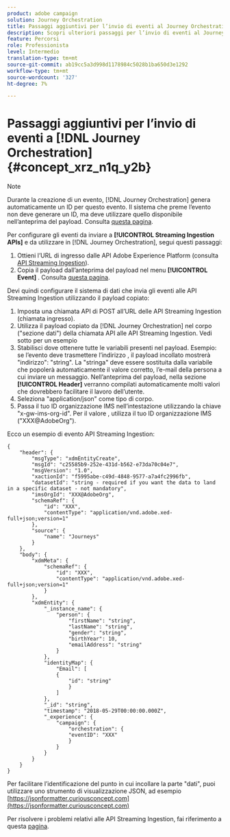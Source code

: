 ```yaml
---
product: adobe campaign
solution: Journey Orchestration
title: Passaggi aggiuntivi per l’invio di eventi al Journey Orchestration
description: Scopri ulteriori passaggi per l’invio di eventi al Journey Orchestration
feature: Percorsi
role: Professionista
level: Intermedio
translation-type: tm+mt
source-git-commit: ab19cc5a3d998d1178984c5028b1ba650d3e1292
workflow-type: tm+mt
source-wordcount: '327'
ht-degree: 7%

---
```




# Passaggi aggiuntivi per l’invio di eventi a [!DNL Journey Orchestration] {#concept_xrz_n1q_y2b}

>[!NOTE]
>
>Durante la creazione di un evento, [!DNL Journey Orchestration] genera automaticamente un ID per questo evento. Il sistema che preme l’evento non deve generare un ID, ma deve utilizzare quello disponibile nell’anteprima del payload. Consulta [questa pagina](../event/previewing-the-payload.md).

Per configurare gli eventi da inviare a **[!UICONTROL Streaming Ingestion APIs]** e da utilizzare in [!DNL Journey Orchestration], segui questi passaggi:

1. Ottieni l’URL di ingresso dalle API Adobe Experience Platform (consulta [API Streaming Ingestion](https://docs.adobe.com/content/help/it-IT/experience-platform/ingestion/streaming/overview.html)).
1. Copia il payload dall’anteprima del payload nel menu **[!UICONTROL Event]** . Consulta [questa pagina](../event/defining-the-payload-fields.md).

Devi quindi configurare il sistema di dati che invia gli eventi alle API Streaming Ingestion utilizzando il payload copiato:

1. Imposta una chiamata API di POST all’URL delle API Streaming Ingestion (chiamata ingresso).
1. Utilizza il payload copiato da [!DNL Journey Orchestration] nel corpo (&quot;sezione dati&quot;) della chiamata API alle API Streaming Ingestion. Vedi sotto per un esempio
1. Stabilisci dove ottenere tutte le variabili presenti nel payload. Esempio: se l’evento deve trasmettere l’indirizzo , il payload incollato mostrerà &quot;indirizzo&quot;: &quot;string&quot;. La &quot;stringa&quot; deve essere sostituita dalla variabile che popolerà automaticamente il valore corretto, l’e-mail della persona a cui inviare un messaggio. Nell’anteprima del payload, nella sezione **[!UICONTROL Header]** verranno compilati automaticamente molti valori che dovrebbero facilitare il lavoro dell’utente.
1. Seleziona &quot;application/json&quot; come tipo di corpo.
1. Passa il tuo ID organizzazione IMS nell’intestazione utilizzando la chiave &quot;x-gw-ims-org-id&quot;. Per il valore , utilizza il tuo ID organizzazione IMS (&quot;XXX@AdobeOrg&quot;).

Ecco un esempio di evento API Streaming Ingestion:

```
{
    "header": {
        "msgType": "xdmEntityCreate",
        "msgId": "c25585b9-252e-431d-b562-e73da70c04e7",
        "msgVersion": "1.0",
        "xactionId": "f5995abe-c49d-4848-9577-a7a4fc2996fb",
        "datasetId": "string - required if you want the data to land in a specific dataset - not mandatory",
        "imsOrgId": "XXX@AdobeOrg",
        "schemaRef": {
            "id": "XXX",
            "contentType": "application/vnd.adobe.xed-full+json;version=1"
        },
        "source": {
            "name": "Journeys"
        }
    },
    "body": {
        "xdmMeta": {
            "schemaRef": {
                "id": "XXX",
                "contentType": "application/vnd.adobe.xed-full+json;version=1"
            }
        },
        "xdmEntity": {
            "_instance_name": {
                "person": {
                    "firstName": "string",
                    "lastName": "string",
                    "gender": "string",
                    "birthYear": 10,
                    "emailAddress": "string"
                }
            },
            "identityMap": {
                "Email": [
                {
                    "id": "string"
                    }
                ]
            },
            "_id": "string",
            "timestamp": "2018-05-29T00:00:00.000Z",
            "_experience": {
                "campaign": {
                    "orchestration": {
                    "eventID": "XXX"
                    }
                }
            }
        }
    }
}
```

Per facilitare l’identificazione del punto in cui incollare la parte &quot;dati&quot;, puoi utilizzare uno strumento di visualizzazione JSON, ad esempio [https://jsonformatter.curiousconcept.com](https://jsonformatter.curiousconcept.com)

Per risolvere i problemi relativi alle API Streaming Ingestion, fai riferimento a questa [pagina](https://docs.adobe.com/content/help/it-IT/experience-platform/ingestion/streaming/troubleshooting.html).
